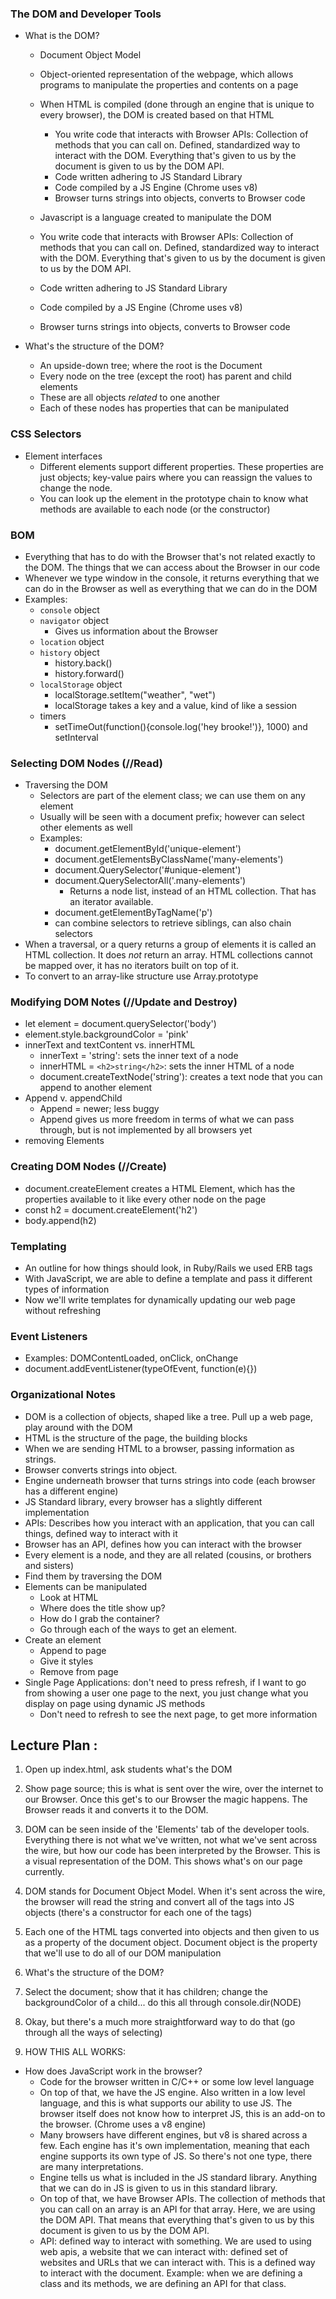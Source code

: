### The DOM and Developer Tools
* What is the DOM?
  * Document Object Model
  * Object-oriented representation of the webpage, which allows programs to manipulate the properties and contents on a page  
  * When HTML is compiled (done through an engine that is unique to every browser), the DOM is created based on that HTML
    * You write code that interacts with Browser APIs: Collection of methods that you can call on. Defined, standardized way to interact with the DOM. Everything that's given to us by the document is given to us by the DOM API.
    * Code written adhering to JS Standard Library
    * Code compiled by a JS Engine (Chrome uses v8)
    * Browser turns strings into objects, converts to Browser code
  * Javascript is a language created to manipulate the DOM



  * You write code that interacts with Browser APIs: Collection of methods that you can call on. Defined, standardized way to interact with the DOM. Everything that's given to us by the document is given to us by the DOM API.
  * Code written adhering to JS Standard Library
  * Code compiled by a JS Engine (Chrome uses v8)
  * Browser turns strings into objects, converts to Browser code

  
* What's the structure of the DOM?
  * An upside-down tree; where the root is the Document
  * Every node on the tree (except the root) has parent and child elements
  * These are all objects *related* to one another
  * Each of these nodes has properties that can be manipulated

### CSS Selectors
* Element interfaces
  * Different elements support different properties. These properties are just objects; key-value pairs where you can reassign the values to change the node.
  * You can look up the element in the prototype chain to know what methods are available to each node (or the constructor)

### BOM
* Everything that has to do with the Browser that's not related exactly to the DOM. The things that we can access about the Browser in our code
* Whenever we type window in the console, it returns everything that we can do in the Browser as well as everything that we can do in the DOM
* Examples:
  * `console` object
  * `navigator` object
    * Gives us information about the Browser
  * `location` object
  * `history` object
    * history.back()
    * history.forward()
  * `localStorage` object
    * localStorage.setItem("weather", "wet")
    * localStorage takes a key and a value, kind of like a session
  * timers
    * setTimeOut(function(){console.log('hey brooke!')}, 1000) and setInterval

### Selecting DOM Nodes (//Read)
* Traversing the DOM
  * Selectors are part of the element class; we can use them on any element
  * Usually will be seen with a document prefix; however can select other elements as well
  * Examples:
    * document.getElementById('unique-element')
    * document.getElementsByClassName('many-elements')
    * document.QuerySelector('#unique-element')
    * document.QuerySelectorAll('.many-elements')
      * Returns a node list, instead of an HTML collection. That has an iterator available.
    * document.getElementByTagName('p')
    * can combine selectors to retrieve siblings, can also chain selectors
* When a traversal, or a query returns a group of elements it is called an HTML collection. It does *not* return an array. HTML collections cannot be mapped over, it has no iterators built on top of it.
* To convert to an array-like structure use Array.prototype

### Modifying DOM Notes (//Update and Destroy)
* let element = document.querySelector('body')
* element.style.backgroundColor = 'pink'
* innerText and textContent vs. innerHTML
  * innerText = 'string': sets the inner text of a node
  * innerHTML = ``<h2>string</h2>``: sets the inner HTML of a node
  * document.createTextNode('string'): creates a text node that you can append to another element
* Append v. appendChild
  * Append = newer; less buggy
  * Append gives us more freedom in terms of what we can pass through, but is not implemented by all browsers yet
* removing Elements

### Creating DOM Nodes (//Create)
* document.createElement creates a HTML Element, which has the properties available to it like every other node on the page
* const h2 = document.createElement('h2')
* body.append(h2)

### Templating
* An outline for how things should look, in Ruby/Rails we used ERB tags
* With JavaScript, we are able to define a template and pass it different types of information
* Now we'll write templates for dynamically updating our web page without refreshing

### Event Listeners
* Examples: DOMContentLoaded, onClick, onChange
* document.addEventListener(typeOfEvent, function(e){})

<!-- ### Destructuring, in Johann's lecture he took a side bar to explain ES6 destructing, do you think it's worth covering  -->


### Organizational Notes
* DOM is a collection of objects, shaped like a tree. Pull up a web page, play around with the DOM
* HTML is the structure of the page, the building blocks
* When we are sending HTML to a browser, passing information as strings.
* Browser converts strings into object.
* Engine underneath browser that turns strings into code (each browser has a different engine)
* JS Standard library, every browser has a slightly different implementation
* APIs: Describes how you interact with an application, that you can call things, defined way to interact with it
* Browser has an API, defines how you can interact with the browser
* Every element is a node, and they are all related (cousins, or brothers and sisters)
* Find them by traversing the DOM
* Elements can be manipulated
  * Look at HTML
  * Where does the title show up?
  * How do I grab the container?
  * Go through each of the ways to get an element.
* Create an element  
  * Append to page
  * Give it styles
  * Remove from page
* Single Page Applications: don't need to press refresh, if I want to go from showing a user one page to the next, you just change what you display on page using dynamic JS methods
  * Don't need to refresh to see the next page, to get more information


## Lecture Plan :
1. Open up index.html, ask students what's the DOM
2. Show page source; this is what is sent over the wire, over the internet to our Browser. Once this get's to our Browser the magic happens. The Browser reads it and converts it to the DOM.
3. DOM can be seen inside of the 'Elements' tab of the developer tools. Everything there is not what we've written, not what we've sent across the wire, but how our code has been interpreted by the Browser. This is a visual representation of the DOM. This shows what's on our page currently.
4. DOM stands for Document Object Model. When it's sent across the wire, the browser will read the string and convert all of the tags into JS objects (there's a constructor for each one of the tags)
5. Each one of the HTML tags converted into objects and then given to us as a property of the document object. Document object is the property that we'll use to do all of our DOM manipulation
6. What's the structure of the DOM?
7. Select the document; show that it has children; change the backgroundColor of a child... do this all through console.dir(NODE)
8. Okay, but there's a much more straightforward way to do that (go through all the ways of selecting)

9. HOW THIS ALL WORKS:
* How does JavaScript work in the browser?
  * Code for the browser written in C/C++ or some low level language
  * On top of that, we have the JS engine. Also written in a low level language, and this is what supports our ability to use JS. The browser itself does not know how to interpret JS, this is an add-on to the browser. (Chrome uses a v8 engine)
  * Many browsers have different engines, but v8 is shared across a few. Each engine has it's own implementation, meaning that each engine supports its own type of JS. So there's not one type, there are many interpretations.
  * Engine tells us what is included in the JS standard library. Anything that we can do in JS is given to us in this standard library.
  * On top of that, we have Browser APIs. The collection of methods that you can call on an array is an API for that array. Here, we are using the DOM API. That means that everything that's given to us by this document is given to us by the DOM API.
  * API: defined way to interact with something. We are used to using web apis, a website that we can interact with: defined set of websites and URLs that we can interact with. This is a defined way to interact with the document. Example: when we are defining a class and its methods, we are defining an API for that class.  

